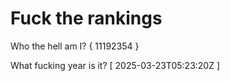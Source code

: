 # Fuck the rankings

Who the hell am I?
{ 11192354 }

What fucking year is it?
[ 2025-03-23T05:23:20Z ]
